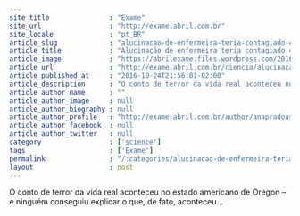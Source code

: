```yaml
---
site_title               : "Exame"
site_url                 : "http://exame.abril.com.br"
site_locale              : "pt_BR"
article_slug             : "alucinacao-de-enfermeira-teria-contagiado-4-pessoas-nos-eua"
article_title            : "Alucinação de enfermeira teria contagiado 4 pessoas nos EUA"
article_image            : "https://abrilexame.files.wordpress.com/2016/09/size_960_16_9_20151019-26684-k8kk1k.jpg?quality=70&strip=all&w=960"
article_url              : "http://exame.abril.com.br/ciencia/alucinacao-de-enfermeira-teria-contagiado-4-pessoas-nos-eua/"
article_published_at     : "2016-10-24T21:56:01-02:00"
article_description      : "O conto de terror da vida real aconteceu no estado americano de Oregon – e ninguém conseguiu explicar o que, de fato, aconteceu..."
article_author_name      : ""
article_author_image     : null
article_author_biography : null
article_author_profile   : "http://exame.abril.com.br/author/anapradoast/"
article_author_facebook  : null
article_author_twitter   : null
category                 : ['science']
tags                     : ['Exame']
permalink                : "/:categories/alucinacao-de-enfermeira-teria-contagiado-4-pessoas-nos-eua/"
layout                   : post
---
```


O conto de terror da vida real aconteceu no estado americano de Oregon – e ninguém conseguiu explicar o que, de fato, aconteceu...
